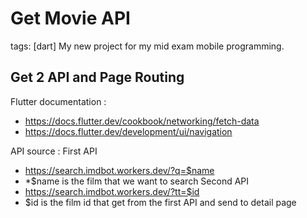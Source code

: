 # Get Movie API
tags: [dart]
My new project for my mid exam mobile programming.

## Get 2 API and Page Routing

Flutter documentation :
- https://docs.flutter.dev/cookbook/networking/fetch-data
- https://docs.flutter.dev/development/ui/navigation

API source :
First API
- https://search.imdbot.workers.dev/?q=$name
- *$name is the film that we want to search
Second API
- https://search.imdbot.workers.dev/?tt=$id
- $id is the film id that get from the first API and send to detail page
